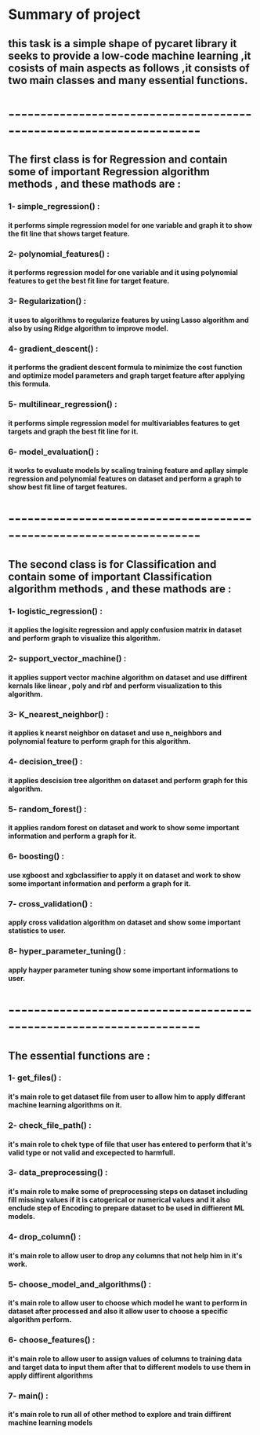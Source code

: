 # Summary of project 
## this task is a simple shape of pycaret library it  seeks to provide a low-code machine learning ,it cosists of main aspects as follows ,it consists of two main classes and many essential functions.

# --------------------------------------------------------------------

## The first class is for Regression and contain some of important Regression algorithm methods , and these mathods are :

### 1- simple_regression() :
####  it performs simple regression model for one variable and graph it to show the fit line that shows target feature.

### 2- polynomial_features() :
#### it performs regression model for one variable and it using polynomial features to get the best fit line for target feature.

### 3- Regularization() :
#### it uses to algorithms to regularize features by using Lasso algorithm and also by using Ridge algorithm to improve model.

### 4- gradient_descent() :
#### it performs the gradient descent formula to minimize the cost function and optimize model parameters and graph target feature after applying this formula.

### 5- multilinear_regression() :
#### it performs simple regression model for multivariables features to get targets and graph the best fit line for it.

### 6- model_evaluation() :
#### it works to evaluate models by scaling training feature and apllay simple regression and polynomial features on dataset and perform a graph to show best fit line of target features.

# --------------------------------------------------------------------

## The second class is for Classification and contain some of important Classification algorithm methods , and these mathods are :

### 1- logistic_regression() :
#### it applies the logisitc regression and apply confusion matrix in dataset and perform graph  to visualize this algorithm.

### 2- support_vector_machine() :
#### it applies support vector machine algorithm on dataset and use diffirent kernals like linear , poly and rbf and perform visualization to this algorithm.

### 3- K_nearest_neighbor() :
#### it applies k nearst neighbor on dataset and use n_neighbors and polynomial feature to perform graph for this algorithm.

### 4- decision_tree() :
#### it applies descision tree algorithm on dataset and perform graph for this algorithm. 

### 5- random_forest() :
#### it applies random forest on dataset and work to show some important information and perform a graph for it.

### 6- boosting() :
#### use xgboost and xgbclassifier to apply it on dataset and work to show some important information and perform a graph for it.

### 7- cross_validation() :
#### apply cross validation algorithm on dataset and show some important statistics to user.

### 8- hyper_parameter_tuning() :
#### apply hayper parameter tuning show some important informations to user.

# --------------------------------------------------------------------

## The essential functions are :

### 1- get_files() :
#### it's main role to get dataset file from user to allow him to apply differant machine learning algorithms on it.

### 2- check_file_path() :
#### it's main role to chek type of file that user has entered to perform that it's valid type or not valid and excepected to harmfull. 

### 3- data_preprocessing() :
#### it's main role to make some of preprocessing steps on dataset including fill missing values if it is catogerical or numerical values and it also enclude step of Encoding to prepare dataset to be used in diffierent ML models.

### 4- drop_column() :
#### it's main role to allow user to drop any columns that not help him in it's work.

### 5- choose_model_and_algorithms() :
#### it's main role to allow user to choose which model he want to perform in dataset after processed and also it allow user to choose a specific algorithm perform.

### 6- choose_features() :
#### it's main role to allow user to assign values of columns to training data and target data to input them after that to different models to use them in apply diffirent algorithms

### 7- main() :
####  it's main role to run all of other method to explore and train diffirent machine learning models
